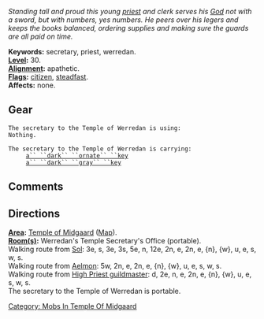 *Standing tall and proud this young
[priest](:Category:_Priests.md "wikilink") and clerk serves his
[God](:Category:_Gods_And_Goddesses.md "wikilink") not with a sword, but
with numbers, yes numbers. He peers over his legers and keeps the books
balanced, ordering supplies and making sure the guards are all paid on
time.*

**Keywords:** secretary, priest, werredan.  
**[Level](Level.md "wikilink"):** 30.  
**[Alignment](Alignment.md "wikilink"):** apathetic.  
**[Flags](:Category:_Mob_Types.md "wikilink"):**
[citizen](Citizen_Mobs.md "wikilink"),
[steadfast](Sentinel_Mobs.md "wikilink").  
**Affects:** none.  

## Gear

`The secretary to the Temple of Werredan is using:`  
`Nothing.`

`The secretary to the Temple of Werredan is carrying:`  
`     `[`a`` ``dark`` ``ornate`` ``key`](Dark_Ornate_Key.md "wikilink")  
`     `[`a`` ``dark`` ``gray`` ``key`](Dark_Gray_Key.md "wikilink")

## Comments

## Directions

**[Area](:Category:_Areas.md "wikilink"):** [Temple of
Midgaard](:Category:_Temple_Of_Midgaard.md "wikilink")
([Map](Temple_Of_Midgaard_Map.md "wikilink")).  
**[Room(s)](:Category:_Rooms.md "wikilink"):** Werredan's Temple
Secretary's Office (portable).  
Walking route from [Sol](Sol.md "wikilink"): 3e, s, 3e, 3s, 5e, n, 12e,
2n, e, 2n, e, {n}, {w}, u, e, s, w, s.  
Walking route from [Aelmon](Aelmon.md "wikilink"): 5w, 2n, e, 2n, e,
{n}, {w}, u, e, s, w, s.  
Walking route from [High Priest
guildmaster](Guildmaster_(cleric).md "wikilink"): d, 2e, n, e, 2n, e,
{n}, {w}, u, e, s, w, s.  
The secretary to the Temple of Werredan is portable.  

[Category: Mobs In Temple Of
Midgaard](Category:_Mobs_In_Temple_Of_Midgaard "wikilink")
